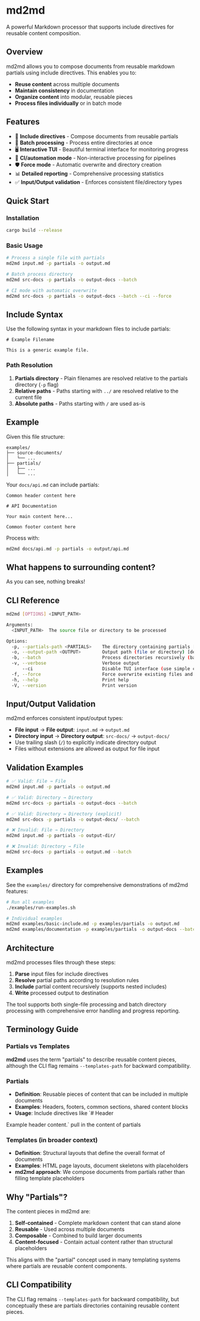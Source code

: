 # md2md

A powerful Markdown processor that supports include directives for reusable content composition.

## Overview

md2md allows you to compose documents from reusable markdown partials using include directives. This enables you to:

- **Reuse content** across multiple documents
- **Maintain consistency** in documentation
- **Organize content** into modular, reusable pieces
- **Process files individually** or in batch mode

## Features

- 🔗 **Include directives** - Compose documents from reusable partials
- 📁 **Batch processing** - Process entire directories at once  
- 🖥️  **Interactive TUI** - Beautiful terminal interface for monitoring progress
- 🤖 **CI/automation mode** - Non-interactive processing for pipelines
- 🛡️ **Force mode** - Automatic overwrite and directory creation
- 📊 **Detailed reporting** - Comprehensive processing statistics
- ✅ **Input/Output validation** - Enforces consistent file/directory types

## Quick Start

### Installation

```bash
cargo build --release
```

### Basic Usage

```bash
# Process a single file with partials
md2md input.md -p partials -o output.md

# Batch process directory
md2md src-docs -p partials -o output-docs --batch

# CI mode with automatic overwrite
md2md src-docs -p partials -o output-docs --batch --ci --force
```

## Include Syntax

Use the following syntax in your markdown files to include partials:

```
# Example Filename

This is a generic example file.
```

### Path Resolution

1. **Partials directory** - Plain filenames are resolved relative to the partials directory (`-p` flag)
1. **Relative paths** - Paths starting with `../` are resolved relative to the current file
1. **Absolute paths** - Paths starting with `/` are used as-is

## Example

Given this file structure:

```text
examples/
├── source-documents/
│   └── ...
├── partials/
│   ├── ...
│   └── ...
```

Your `docs/api.md` can include partials:

```
Common header content here

# API Documentation

Your main content here...

Common footer content here
```

Process with:

```bash
md2md docs/api.md -p partials -o output/api.md
```

## What happens to surrounding content?

As you can see, nothing breaks!

## CLI Reference

```bash
md2md [OPTIONS] <INPUT_PATH>

Arguments:
  <INPUT_PATH>  The source file or directory to be processed

Options:
  -p, --partials-path <PARTIALS>    The directory containing partials [default: partials]
  -o, --output-path <OUTPUT>        Output path (file or directory) [default: out]
  -b, --batch                       Process directories recursively (batch mode)
  -v, --verbose                     Verbose output
      --ci                          Disable TUI interface (use simple console output)
  -f, --force                       Force overwrite existing files and create directories
  -h, --help                        Print help
  -V, --version                     Print version
```

## Input/Output Validation

md2md enforces consistent input/output types:

- **File input** → **File output**: `input.md` → `output.md`
- **Directory input** → **Directory output**: `src-docs/` → `output-docs/`
- Use trailing slash (`/`) to explicitly indicate directory output
- Files without extensions are allowed as output for file input

## Validation Examples

```bash
# ✅ Valid: File → File
md2md input.md -p partials -o output.md

# ✅ Valid: Directory → Directory  
md2md src-docs -p partials -o output-docs --batch

# ✅ Valid: Directory → Directory (explicit)
md2md src-docs -p partials -o output-docs/ --batch

# ❌ Invalid: File → Directory
md2md input.md -p partials -o output-dir/

# ❌ Invalid: Directory → File
md2md src-docs -p partials -o output.md --batch
```

## Examples

See the `examples/` directory for comprehensive demonstrations of md2md features:

```bash
# Run all examples
./examples/run-examples.sh

# Individual examples
md2md examples/basic-include.md -p examples/partials -o output.md
md2md examples/documentation -p examples/partials -o output-docs --batch
```

## Architecture

md2md processes files through these steps:

1. **Parse** input files for include directives
1. **Resolve** partial paths according to resolution rules  
1. **Include** partial content recursively (supports nested includes)
1. **Write** processed output to destination

The tool supports both single-file processing and batch directory processing with comprehensive error handling and progress reporting.

## Terminology Guide

### Partials vs Templates

**md2md** uses the term "partials" to describe reusable content pieces, although the CLI flag remains `--templates-path` for backward compatibility.

### Partials

- **Definition**: Reusable pieces of content that can be included in multiple documents
- **Examples**: Headers, footers, common sections, shared content blocks
- **Usage**: Include directives like `# Header

Example header content.` pull in the content of partials

### Templates (in broader context)

- **Definition**: Structural layouts that define the overall format of documents
- **Examples**: HTML page layouts, document skeletons with placeholders
- **md2md approach**: We compose documents from partials rather than filling template placeholders

## Why "Partials"?

The content pieces in md2md are:

1. **Self-contained** - Complete markdown content that can stand alone
1. **Reusable** - Used across multiple documents
1. **Composable** - Combined to build larger documents
1. **Content-focused** - Contain actual content rather than structural placeholders

This aligns with the "partial" concept used in many templating systems where partials are reusable content components.

## CLI Compatibility

The CLI flag remains `--templates-path` for backward compatibility, but conceptually these are partials directories containing reusable content pieces.
